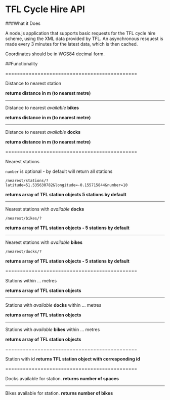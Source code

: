 TFL Cycle Hire API
========================================

###What it Does

A node.js application that supports basic requests for the TFL cycle hire scheme, using the XML data provided by TFL. An asynchronous resquest is made every 3 minutes for the latest data, which is then cached.

Coordinates should be in WGS84 decimal form.

##Functionality

=============================================

Distance to nearest station

**returns distance in m (to nearest metre)**

---------------------------------------------

Distance to nearest *available*  **bikes**

**returns distance in m (to nearest metre)**

---------------------------------------------

Distance to nearest *available*  **docks**

**returns distance in m (to nearest metre)**

=============================================

Nearest stations

`number` is optional - by default will return all stations

`/nearest/stations/?latitude=51.535630782&longitude=-0.155715844&number=10`

**returns array of TFL station objects 5 stations by default**

---------------------------------------------

Nearest stations with *available* **docks**

`/nearest/bikes/?`

**returns array of TFL station objects - 5 stations by default**

---------------------------------------------

Nearest stations with *available* **bikes**

`/nearest/docks/?`

**returns array of TFL station objects - 5 stations by default**

=============================================

Stations within ... metres
	
**returns array of TFL station objects**

---------------------------------------------

Stations with *available* **docks** within ... metres
	
**returns array of TFL station objects**

---------------------------------------------

Stations with *available* **bikes** within ... metres
	
**returns array of TFL station objects**

=============================================

Station with id
**returns TFL station object with corresponding id**

=============================================

Docks available for station.
**returns number of spaces**

---------------------------------------------

Bikes available for station.
**returns number of bikes**
